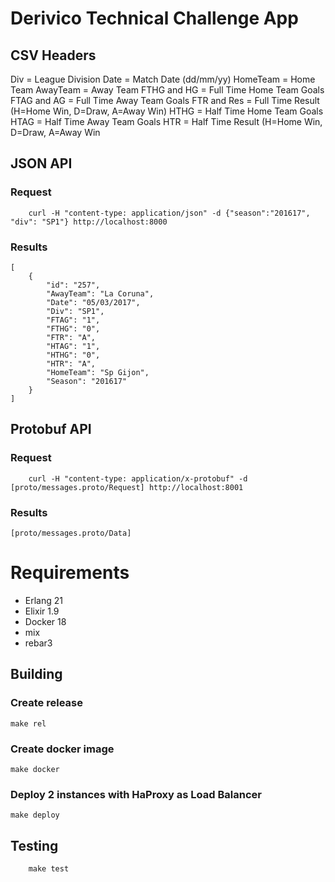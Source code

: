 # Derivico Technical Challenge App

## CSV Headers

Div = League Division
Date = Match Date (dd/mm/yy)
HomeTeam = Home Team
AwayTeam = Away Team
FTHG and HG = Full Time Home Team Goals
FTAG and AG = Full Time Away Team Goals
FTR and Res = Full Time Result (H=Home Win, D=Draw, A=Away Win)
HTHG = Half Time Home Team Goals
HTAG = Half Time Away Team Goals
HTR = Half Time Result (H=Home Win, D=Draw, A=Away Win

## JSON API

### Request  

``` 
    curl -H "content-type: application/json" -d {"season":"201617", "div": "SP1"} http://localhost:8000
```

### Results   

``` 
[
    {
        "id": "257",
        "AwayTeam": "La Coruna",
        "Date": "05/03/2017",
        "Div": "SP1",
        "FTAG": "1",
        "FTHG": "0",
        "FTR": "A",
        "HTAG": "1",
        "HTHG": "0",
        "HTR": "A",
        "HomeTeam": "Sp Gijon",
        "Season": "201617"
    }
]
```

    

    

## Protobuf API

    

### Request

``` 
    curl -H "content-type: application/x-protobuf" -d [proto/messages.proto/Request] http://localhost:8001
```

### Results    

``` 
[proto/messages.proto/Data]
```

# Requirements

* Erlang 21
* Elixir 1.9
* Docker 18
* mix
* rebar3

    

## Building

### Create release

``` 
make rel
```

### Create docker image

``` 
make docker
```

### Deploy 2 instances with HaProxy as Load Balancer

``` 
make deploy
```

## Testing

``` 
    make test
```

